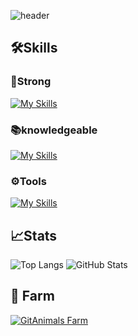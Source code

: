 <!-- <p align="left">
  <img src="https://capsule-render.vercel.app/api?type=blur&height=300&color=79d7a0&text=Hello&section=header&fontColor=FFFFFF"/>
</p> -->


![header](https://capsule-render.vercel.app/api?type=blur&height=300&color=gradient&text=Welcome%20to%20my%20GitHub&reversal=fals)
<!-- # <img src="./image.png" width="70" />Bonobonocutie's GitHub <img src="./image.png" width="70" /> -->

<!-- ## 🙋‍♀️ Profile -->

## 🛠️Skills
### 💪Strong
[![My Skills](https://skillicons.dev/icons?i=cs,cpp,mysql&theme=light)](https://skillicons.dev)
<!-- ![C++](https://img.shields.io/badge/C++-00599C?style=for-the-badge&logo=c%2B%2B&logoColor=white)
![C#](https://img.shields.io/badge/C%23-239120?style=for-the-badge&logo=c-sharp&logoColor=white)
![MySQL](https://img.shields.io/badge/MySQL-4479A1?style=for-the-badge&logo=mysql&logoColor=white) -->

### 📚knowledgeable
[![My Skills](https://skillicons.dev/icons?i=c,java,python&theme=light)](https://skillicons.dev)
<!-- ![C](https://img.shields.io/badge/Java-ED8B00?style=for-the-badge&logo=openjdk&logoColor=white)
![Java](https://img.shields.io/badge/Java-ED8B00?style=for-the-badge&logo=openjdk&logoColor=white)
![Python](https://img.shields.io/badge/Python-3776AB?style=for-the-badge&logo=Python&logoColor=white) -->

### ⚙️Tools
[![My Skills](https://skillicons.dev/icons?i=spring,github,notion&theme=light)](https://skillicons.dev)
<!-- ![Spring Boot](https://img.shields.io/badge/Spring%20Boot-6DB33F?style=for-the-badge&logo=Spring%20Boot&logoColor=white)  
![GitHub](https://img.shields.io/badge/Github-181717?style=for-the-badge&logo=Github&logoColor=white)
![Notion](https://img.shields.io/badge/Notion-000000?style=for-the-badge&logo=Notion&logoColor=white) -->


## 📈Stats
![Top Langs](https://github-readme-stats.vercel.app/api/top-langs/?username=bonobonocutie&layout=compact&hide_progress=true)
![GitHub Stats](https://github-readme-stats.vercel.app/api?username=bonobonocutie&theme=vue&rank_icon=github)  
<!-- [![Ashutosh's github activity graph](https://github-readme-activity-graph.vercel.app/graph?username=bonobonocutie&theme=vue)](https://github.com/ashutosh00710/github-readme-activity-graph) -->

<!-- [![Readme Card](https://github-readme-stats.vercel.app/api/pin/?username=bonobonocutie&repo=iot-miniproject-2025)](https://github.com/bonobonocutie/iot-miniproject-2025) -->


## 🌱 Farm
[![GitAnimals Farm](https://render.gitanimals.org/farms/bonobonocutie)](https://www.gitanimals.org/en_US?utm_medium=image&utm_source=bonobonocutie&utm_content=farm)
<!-- [![Moon.svg](https://moon-svg.minung.dev/moon.svg?theme=basic)](https://moon-svg.minung.dev)
[![Moon.svg](https://moon-svg.minung.dev/moon.svg?date=2000-10-14&theme=basic&rotate=0)](https://moon-svg.minung.dev) -->
